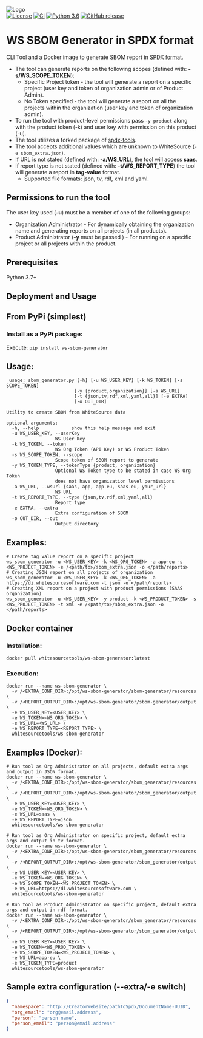 ![Logo](https://whitesource-resources.s3.amazonaws.com/ws-sig-images/Whitesource_Logo_178x44.png)  
[![License](https://img.shields.io/badge/License-Apache%202.0-yellowgreen.svg)](https://opensource.org/licenses/Apache-2.0)
[![CI](https://github.com/whitesource-ps/ws-sbom-generator/actions/workflows/ci.yml/badge.svg)](https://github.com/whitesource-ps/ws-sbom-generator/actions/workflows/ci.yml)
[![Python 3.6](https://upload.wikimedia.org/wikipedia/commons/thumb/8/8c/Blue_Python_3.6%2B_Shield_Badge.svg/86px-Blue_Python_3.6%2B_Shield_Badge.svg.png)](https://www.python.org/downloads/release/python-360/)
[![GitHub release](https://img.shields.io/github/v/release/whitesource-ps/ws-sbom-generator)](https://github.com/whitesource-ps/ws-sbom-generator/releases/latest)  

# WS SBOM Generator in SPDX format
CLI Tool and a Docker image to generate SBOM report in [SPDX format](https://spdx.org).
* The tool can generate reports on the following scopes (defined with: **-s/WS_SCOPE_TOKEN**):
  * Specific Project token - the tool will generate a report on a specific project (user key and token of organization admin or of Product Admin).
  * No Token specified - the tool will generate a report on all the projects within the organization (user key and token of organization admin).
* To run the tool with product-level permissions pass `-y product` along with the product token (-k) and user key with permission on this product (-u).
* The tool utilizes a forked package of [spdx-tools](https://github.com/spdx/tools).
* The tool accepts additional values which are unknown to WhiteSource (`-e sbom_extra.json`).
* If URL is not stated (defined with: **-a/WS_URL**), the tool will access **saas**.
* If report type is not stated (defined with: **-t/WS_REPORT_TYPE**) the tool will generate a report in **tag-value** format.
  * Supported file formats: json, tv, rdf, xml and yaml.
## Permissions to run the tool
The user key used (**-u**) must be a member of one of the following groups:
- Organization Administrator - For dynamically obtaining the organization name and generating reports on all projects (in all products).
- Product Administrator (**-y** must be passed ) - For running on a specific project or all projects within the product.
## Prerequisites
Python 3.7+
## Deployment and Usage
## From PyPi (simplest)
### Install as a PyPi package:
Execute: `pip install ws-sbom-generator`
## Usage:
```shell
 usage: sbom_generator.py [-h] [-u WS_USER_KEY] [-k WS_TOKEN] [-s SCOPE_TOKEN]
                         [-y {product,organization}] [-a WS_URL]
                         [-t {json,tv,rdf,xml,yaml,all}] [-e EXTRA]
                         [-o OUT_DIR]

Utility to create SBOM from WhiteSource data

optional arguments:
  -h, --help            show this help message and exit
  -u WS_USER_KEY, --userKey
                  WS User Key
  -k WS_TOKEN, --token 
                  WS Org Token (API Key) or WS Product Token
  -s WS_SCOPE_TOKEN, --scope 
                  Scope token of SBOM report to generate
  -y WS_TOKEN_TYPE, --tokenType {product, organization}
                  Optional WS Token type to be stated in case WS Org Token
                  does not have organization level permissions
  -a WS_URL, --wsUrl {saas, app, app-eu, saas-eu, your_url}
                  WS URL 
  -t WS_REPORT_TYPE, --type {json,tv,rdf,xml,yaml,all}
                  Report type
  -e EXTRA, --extra 
                  Extra configuration of SBOM
  -o OUT_DIR, --out 
                  Output directory
```
## Examples:
```shell
# Create tag value report on a specific project 
ws_sbom_generator -u <WS_USER_KEY> -k <WS_ORG_TOKEN> -a app-eu -s <WS_PROJECT_TOKEN> -e /<path/to>/sbom_extra.json -o </path/reports>
# Creating JSON report on all projects of organization
ws_sbom_generator -u <WS_USER_KEY> -k <WS_ORG_TOKEN> -a https://di.whitesourcesoftware.com -t json -o </path/reports>
# Creating XML report on a project with product permissions (SAAS organization)   
ws_sbom_generator -u <WS_USER_KEY> -y product -k <WS_PRODUCT_TOKEN> -s <WS_PROJECT_TOKEN> -t xml -e /<path/to>/sbom_extra.json -o </path/reports>

```
## Docker container
### Installation:
```shell
docker pull whitesourcetools/ws-sbom-generator:latest 
 ```
### Execution:
```shell
docker run --name ws-sbom-generator \ 
  -v /<EXTRA_CONF_DIR>:/opt/ws-sbom-generator/sbom-generator/resources \ 
  -v /<REPORT_OUTPUT_DIR>:/opt/ws-sbom-generator/sbom-generator/output \
  -e WS_USER_KEY=<USER_KEY> \ 
  -e WS_TOKEN=<WS_ORG_TOKEN> \
  -e WS_URL=<WS_URL> \
  -e WS_REPORT_TYPE=<REPORT_TYPE> \
  whitesourcetools/ws-sbom-generator 
````

## Examples (Docker):
```shell
# Run tool as Org Administrator on all projects, default extra args and output in JSON format.
docker run --name ws-sbom-generator \  
  -v /<EXTRA_CONF_DIR>:/opt/ws-sbom-generator/sbom_generator/resources \ 
  -v /<REPORT_OUTPUT_DIR>:/opt/ws-sbom-generator/sbom_generator/output \
  -e WS_USER_KEY=<USER_KEY> \ 
  -e WS_TOKEN=<WS_ORG_TOKEN> \
  -e WS_URL=saas \
  -e WS_REPORT_TYPE=json
  whitesourcetools/ws-sbom-generator
  
# Run tool as Org Administrator on specific project, default extra args and output in tv format.
docker run --name ws-sbom-generator \  
  -v /<EXTRA_CONF_DIR>:/opt/ws-sbom-generator/sbom_generator/resources \
  -v /<REPORT_OUTPUT_DIR>:/opt/ws-sbom-generator/sbom_generator/output \
  -e WS_USER_KEY=<USER_KEY> \ 
  -e WS_TOKEN=<WS_ORG_TOKEN> \
  -e WS_SCOPE_TOKEN=<WS_PROJECT_TOKEN> \
  -e WS_URL=https://di.whitesourcesoftware.com \
  whitesourcetools/ws-sbom-generator

# Run tool as Product Administrator on specific project, default extra args and output in rdf format.
docker run --name ws-sbom-generator \  
  -v /<EXTRA_CONF_DIR>:/opt/ws-sbom-generator/sbom_generator/resources \
  -v /<REPORT_OUTPUT_DIR>:/opt/ws-sbom-generator/sbom_generator/output \
  -e WS_USER_KEY=<USER_KEY> \ 
  -e WS_TOKEN=<WS_PROD_TOKEN> \
  -e WS_SCOPE_TOKEN=<WS_PROJECT_TOKEN> \
  -e WS_URL=app-eu \
  -e WS_TOKEN_TYPE=product
  whitesourcetools/ws-sbom-generator
````

## Sample extra configuration (--extra/-e switch)
```json
{
  "namespace": "http://CreatorWebsite/pathToSpdx/DocumentName-UUID",
  "org_email": "org@email.address",
  "person": "person name",
  "person_email": "person@email.address"
}
```
